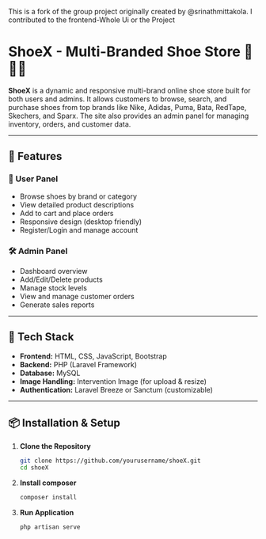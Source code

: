 This is a fork of the group project originally created by @srinathmittakola. I contributed to the frontend-Whole Ui or the Project

# ShoeX - Multi-Branded Shoe Store 🥿👟👞

**ShoeX** is a dynamic and responsive multi-brand online shoe store built for both users and admins. It allows customers to browse, search, and purchase shoes from top brands like Nike, Adidas, Puma, Bata, RedTape, Skechers, and Sparx. The site also provides an admin panel for managing inventory, orders, and customer data.

---

## 🚀 Features

### 🛒 User Panel
- Browse shoes by brand or category
- View detailed product descriptions
- Add to cart and place orders
- Responsive design (desktop friendly)
- Register/Login and manage account

### 🛠️ Admin Panel
- Dashboard overview
- Add/Edit/Delete products
- Manage stock levels
- View and manage customer orders
- Generate sales reports

---

## 🧱 Tech Stack

- **Frontend:** HTML, CSS, JavaScript, Bootstrap
- **Backend:** PHP (Laravel Framework)
- **Database:** MySQL
- **Image Handling:** Intervention Image (for upload & resize)
- **Authentication:** Laravel Breeze or Sanctum (customizable)

---


## 📦 Installation & Setup

1. **Clone the Repository**
   ```bash
   git clone https://github.com/yourusername/shoeX.git
   cd shoeX
   ```

2. **Install composer**
    ```bash
    composer install
    ```
3. **Run Application**
    ```bash
    php artisan serve
    ```
